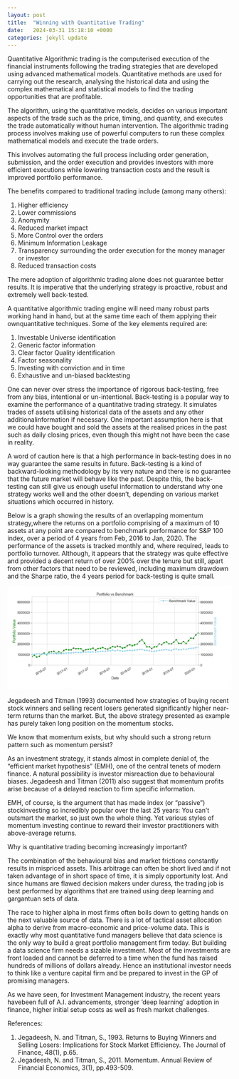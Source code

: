 ```yaml
---
layout: post
title:  "Winning with Quantitative Trading"
date:   2024-03-31 15:18:10 +0000
categories: jekyll update
---
```

Quantitative Algorithmic trading is the computerised execution of the financial instruments following the trading strategies that are developed using advanced mathematical models. Quantitative methods are used for carrying out the research, analysing the historical data and using the complex mathematical and statistical models to find the trading opportunities that are profitable.

The algorithm, using the quantitative models, decides on various important aspects of the trade such as the price, timing, and quantity, and executes the trade automatically without human intervention. The algorithmic trading process involves making use of powerful computers to run these complex mathematical models and execute the trade orders.

This involves automating the full process including order generation, submission, and the order execution and provides investors with more efficient executions while lowering transaction costs and the result is improved portfolio performance.

The benefits compared to traditional trading include (among many others):
  1. Higher efficiency
  2. Lower commissions
  3. Anonymity
  4. Reduced market impact
  5. More Control over the orders
  6. Minimum Information Leakage
  7. Transparency surrounding the order execution for the money manager or investor
  8. Reduced transaction costs

The mere adoption of algorithmic trading alone does not guarantee better results. It is imperative that the underlying strategy is proactive, robust and extremely well back-tested.

A quantitative algorithmic trading engine will need many robust parts working hand in hand, but at the same time each of them applying their ownquantitative techniques. Some of the key elements required are:
  1. Investable Universe identification
  2. Generic factor information
  3. Clear factor Quality identification
  4. Factor seasonality
  5. Investing with conviction and in time
  6. Exhaustive and un-biased backtesting

One can never over stress the importance of rigorous back-testing, free from any bias, intentional or un-intentional. Back-testing is a popular way to examine the performance of a quantitative trading strategy. It simulates trades of assets utilising historical data of the assets and any other additionalinformation if necessary. One important assumption here is that we could have bought and sold the assets at the realised prices in the past such as daily closing prices, even though this might not have been the case in reality.

A word of caution here is that a high performance in back-testing does in no way guarantee the same results in future. Back-testing is a kind of backward-looking methodology by its very nature and there is no guarantee that the future market will behave like the past. Despite this, the back-testing can still give us enough useful information to understand why one strategy works well and the other doesn’t, depending on various market situations which occurred in history.

Below is a graph showing the results of an overlapping momentum strategy,where the returns on a portfolio comprising of a maximum of 10 assets at any point are compared to benchmark performance for S&P 100 index, over a period of 4 years from Feb, 2016 to Jan, 2020. The performance of the assets is tracked monthly and, where required, leads to portfolio turnover. Although, it appears that the strategy was quite effective and provided a decent return of over 200% over the tenure but still, apart from other factors that need to be reviewed, including maximum drawdown and the Sharpe ratio, the 4 years period for back-testing is quite small.

![Momentum Strategy Returns](/assets/mom_returns.png "Momentum Strategy Returns")

Jegadeesh and Titman (1993) documented how strategies of buying recent stock winners and selling recent losers generated significantly higher near-term returns than the market. But, the above strategy presented as example has purely taken long position on the momentum stocks.

We know that momentum exists, but why should such a strong return pattern such as momentum persist?

As an investment strategy, it stands almost in complete denial of, the “efficient market hypothesis” (EMH), one of the central tenets of modern finance. A natural possibility is investor misreaction due to behavioural biases. Jegadeesh and Titman (2011) also suggest that momentum profits arise because of a delayed reaction to firm specific information.

EMH, of course, is the argument that has made index (or “passive”) stockinvesting so incredibly popular over the last 25 years: You can’t outsmart the market, so just own the whole thing. Yet various styles of momentum investing continue to reward their investor practitioners with above-average returns.

Why is quantitative trading becoming increasingly important?

The combination of the behavioural bias and market frictions constantly results in mispriced assets. This arbitrage can often be short lived and if not taken advantage of in short space of time, it is simply opportunity lost. And since humans are flawed decision makers under duress, the trading job is best performed by algorithms that are trained using deep learning and gargantuan sets of data.

The race to higher alpha in most firms often boils down to getting hands on the next valuable source of data. There is a lot of tactical asset allocation alpha to derive from macro-economic and price-volume data. This is exactly why most quantitative fund managers believe that data science is the only way to build a great portfolio management firm today. But building a data science firm needs a sizable investment. Most of the investments are front loaded and cannot be deferred to a time when the fund has raised hundreds of millions of dollars already. Hence an institutional investor needs to think like a venture capital firm and be prepared to invest in the GP of promising managers.

As we have seen, for Investment Management industry, the recent years havebeen full of A.I. advancements, stronger ‘deep learning’ adoption in finance, higher initial setup costs as well as fresh market challenges.


References:
1. Jegadeesh, N. and Titman, S., 1993. Returns to Buying Winners and Selling Losers: Implications for Stock Market Efficiency. The Journal of Finance, 48(1), p.65.
2. Jegadeesh, N. and Titman, S., 2011. Momentum. Annual Review of Financial Economics, 3(1), pp.493-509.

